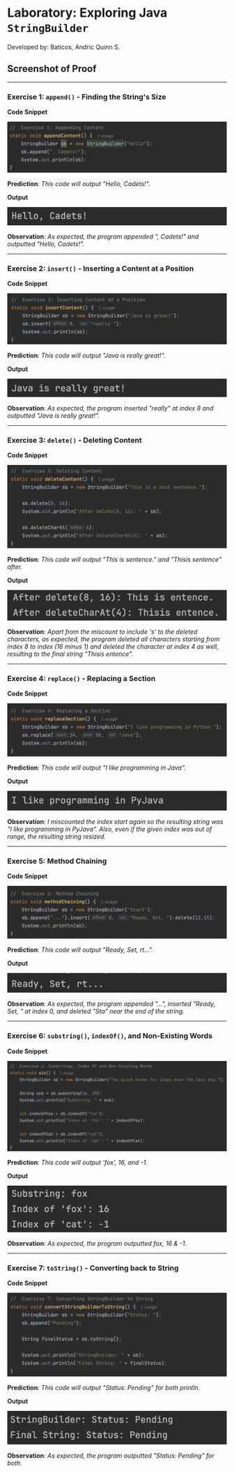 # Laboratory: Exploring Java `StringBuilder`
Developed by: Baticos, Andric Quinn S.

## Screenshot of Proof

---
### Exercise 1: `append()` - Finding the  String's Size

**Code Snippet**

![Screenshot Proof](/ss/e1-cs.png?raw=true "exercise-1-code-snippet")

**Prediction**: _This code will output "Hello, Cadets!"._ 

**Output**

![Screenshot Proof](/ss/e1-o.png?raw=true "exercise-1-output")

**Observation**: _As expected, the program appended ", Cadets!" and outputted "Hello, Cadets!"._

---
### Exercise 2: `insert()` - Inserting a Content at a Position

**Code Snippet**

![Screenshot Proof](/ss/e2-cs.png?raw=true "exercise-2-code-snippet")

**Prediction**: _This code will output "Java is really great!"._

**Output**

![Screenshot Proof](/ss/e2-o.png?raw=true "exercise-2-output")

**Observation**: _As expected, the program inserted "really" at index 8 and outputted "Java is really great!"._

---
### Exercise 3: `delete()` - Deleting Content

**Code Snippet**

![Screenshot Proof](/ss/e3-cs.png?raw=true "exercise-3-code-snippet")

**Prediction**: _This code will output "This is sentence." and "Thisis sentence" after._

**Output**

![Screenshot Proof](/ss/e3-o.png?raw=true "exercise-3-output")

**Observation**: _Apart from the miscount to include 's' to the deleted characters, as expected, the program deleted all characters starting from index 8 to index (16 minus 1) and deleted the character at index 4 as well, resulting to the final string "Thisis entence"._

---
### Exercise 4: `replace()` - Replacing a Section

**Code Snippet**

![Screenshot Proof](/ss/e4-cs.png?raw=true "exercise-4-code-snippet")

**Prediction**: _This code will output "I like programming in Java"._

**Output**

![Screenshot Proof](/ss/e4-o.png?raw=true "exercise-4-output")

**Observation**: _I miscounted the index start again so the resulting string was "I like programming in PyJava". Also, even if the given index was out of range, the resulting string resized._

---
### Exercise 5: Method Chaining

**Code Snippet**

![Screenshot Proof](/ss/e5-cs.png?raw=true "exercise-5-code-snippet")

**Prediction**: _This code will output "Ready, Set, rt..."._

**Output**

![Screenshot Proof](/ss/e5-o.png?raw=true "exercise-5-output")

**Observation**: _As expected, the program appended "...", inserted "Ready, Set, " at index 0, and deleted "Sta" near the end of the string._

---
### Exercise 6: `substring()`, `indexOf()`, and Non-Existing Words

**Code Snippet**

![Screenshot Proof](/ss/e6-cs.png?raw=true "exercise-6-code-snippet")

**Prediction**: _This code will output 'fox', 16, and -1._

**Output**

![Screenshot Proof](/ss/e6-o.png?raw=true "exercise-6-output")

**Observation**: _As expected, the program outputted fox, 16 & -1._

---
### Exercise 7: `toString()` - Converting back to String

**Code Snippet**

![Screenshot Proof](/ss/e7-cs.png?raw=true "exercise-7-code-snippet")

**Prediction**: _This code will output "Status: Pending" for both println._

**Output**

![Screenshot Proof](/ss/e7-o.png?raw=true "exercise-7-output")

**Observation**: _As expected, the program outputted "Status: Pending" for both._
